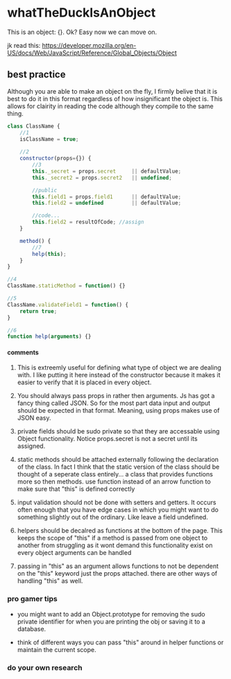# whatTheDuckIsAnObject
This is an object: {}. Ok? Easy now we can move on. <br/>

jk read this:
https://developer.mozilla.org/en-US/docs/Web/JavaScript/Reference/Global_Objects/Object


## best practice
Although you are able to make an object on the fly, I firmly belive that it is best to do it in this format regardless of how insignificant the object is. This allows for clairity in reading the code although they compile to the same thing.

```js
class ClassName {
    //1
    isClassName = true;
    
    //2
    constructor(props={}) {
        //3
        this._secret = props.secret     || defaultValue;
        this._secret2 = props.secret2   || undefined;

        //public
        this.field1 = props.field1      || defaultValue;
        this.field2 = undefined         || defaultValue;

        //code...
        this.field2 = resultOfCode; //assign
    }

    method() {
        //7
        help(this);
    }
}

//4
ClassName.staticMethod = function() {}

//5
ClassName.validateField1 = function() {
    return true;
}

//6
function help(arguments) {}
```

#### comments
1. This is extreemly useful for defining what type of object we are dealing with. I like putting it here instead of the constructor because it makes it easier to verify that it is placed in every object.

2. You should always pass props in rather then arguments. Js has got a fancy thing called JSON. So for the most part data input and output should be expected in that format. Meaning, using props makes use of JSON easy.

3. private fields should be sudo private so that they are accessable using Object functionality. Notice props.secret is not a secret until its assigned.

4. static methods should be attached externally following the declaration of the class. In fact I think that the static version of the class should be thought of a seperate class entirely... a class that provides functions more so then methods. use function instead of an arrow function to make sure that "this" is defined correctly

5. input validation should not be done with setters and getters. It occurs often enough that you have edge cases in which you might want to do something slightly out of the ordinary. Like leave a field undefined.

6. helpers should be decalred as functions at the bottom of the page. This keeps the scope of "this" if a method is passed from one object to another from struggling as it wont demand this functionality exist on every object arguments can be handled

7. passing in "this" as an argument allows functions to not be dependent on the "this" keyword just the props attached. there are other ways of handling "this" as well.

### pro gamer tips
- you might want to add an Object.prototype for removing the sudo private identifier for when you are printing the obj or saving it to a database.

- think of different ways you can pass "this" around in helper functions or maintain the current scope. 

### do your own research